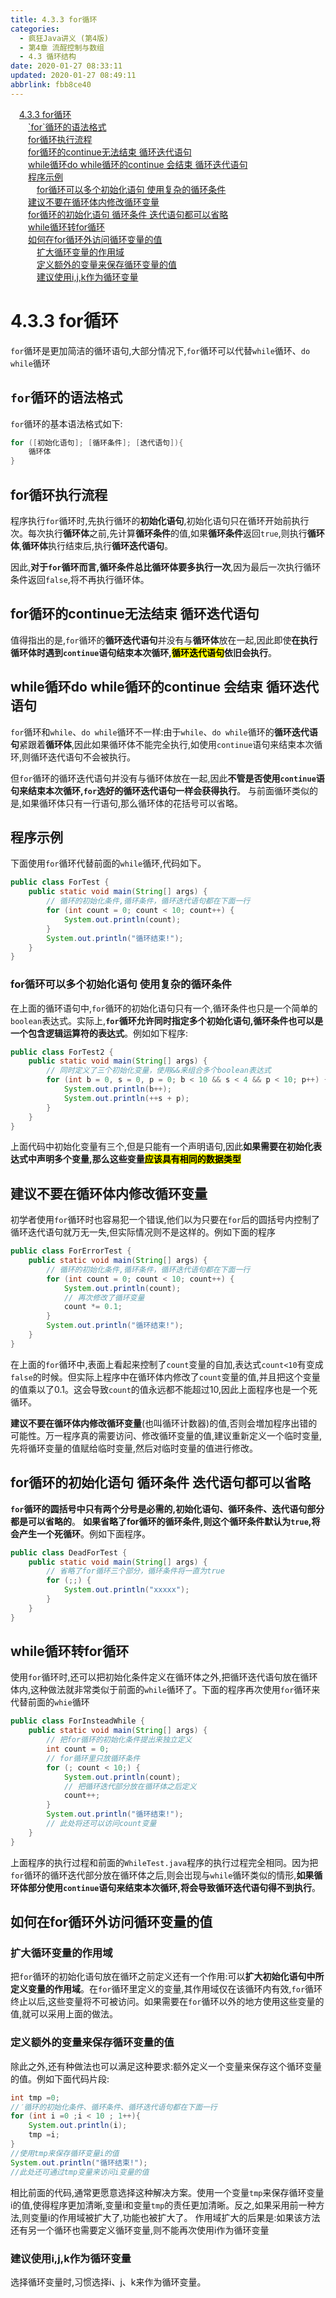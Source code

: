 ```yaml
---
title: 4.3.3 for循环
categories: 
  - 疯狂Java讲义 (第4版)
  - 第4章 流酲控制与数组
  - 4.3 循环结构
date: 2020-01-27 08:33:11
updated: 2020-01-27 08:49:11
abbrlink: fbb8ce40
---
```

<div id='my_toc'><a href="/JavaReadingNotes/fbb8ce40/#4-3-3-for循环" class="header_1">4.3.3 for循环</a>&nbsp;<br><a href="/JavaReadingNotes/fbb8ce40/#-for-循环的语法格式" class="header_2">`for`循环的语法格式</a>&nbsp;<br><a href="/JavaReadingNotes/fbb8ce40/#for循环执行流程" class="header_2">for循环执行流程</a>&nbsp;<br><a href="/JavaReadingNotes/fbb8ce40/#for循环的continue无法结束-循环迭代语句" class="header_2">for循环的continue无法结束 循环迭代语句</a>&nbsp;<br><a href="/JavaReadingNotes/fbb8ce40/#while循环do-while循环的continue-会结束-循环迭代语句" class="header_2">while循环do while循环的continue 会结束 循环迭代语句</a>&nbsp;<br><a href="/JavaReadingNotes/fbb8ce40/#程序示例" class="header_2">程序示例</a>&nbsp;<br><a href="/JavaReadingNotes/fbb8ce40/#for循环可以多个初始化语句-使用复杂的循环条件" class="header_3">for循环可以多个初始化语句 使用复杂的循环条件</a>&nbsp;<br><a href="/JavaReadingNotes/fbb8ce40/#建议不要在循环体内修改循环变量" class="header_2">建议不要在循环体内修改循环变量</a>&nbsp;<br><a href="/JavaReadingNotes/fbb8ce40/#for循环的初始化语句-循环条件-迭代语句都可以省略" class="header_2">for循环的初始化语句 循环条件 迭代语句都可以省略</a>&nbsp;<br><a href="/JavaReadingNotes/fbb8ce40/#while循环转for循环" class="header_2">while循环转for循环</a>&nbsp;<br><a href="/JavaReadingNotes/fbb8ce40/#如何在for循环外访问循环变量的值" class="header_2">如何在for循环外访问循环变量的值</a>&nbsp;<br><a href="/JavaReadingNotes/fbb8ce40/#扩大循环变量的作用域" class="header_3">扩大循环变量的作用域</a>&nbsp;<br><a href="/JavaReadingNotes/fbb8ce40/#定义额外的变量来保存循环变量的值" class="header_3">定义额外的变量来保存循环变量的值</a>&nbsp;<br><a href="/JavaReadingNotes/fbb8ce40/#建议使用i-j-k作为循环变量" class="header_3">建议使用i,j,k作为循环变量</a>&nbsp;<br></div>
<style>.header_1{margin-left: 1em;}.header_2{margin-left: 2em;}.header_3{margin-left: 3em;}.header_4{margin-left: 4em;}.header_5{margin-left: 5em;}.header_6{margin-left: 6em;}</style>
<!--more-->
<script>if (navigator.platform.search('arm')==-1){document.getElementById('my_toc').style.display = 'none';}var e,p = document.getElementsByTagName('p');while (p.length>0) {e = p[0];e.parentElement.removeChild(e);}</script>

<!--end-->
# 4.3.3 for循环
`for`循环是更加简洁的循环语句,大部分情况下,`for`循环可以代替`while`循环、`do while`循环
## `for`循环的语法格式
`for`循环的基本语法格式如下:
```java
for ([初始化语句]; [循环条件]; [迭代语句]){
    循环体
}
```
## for循环执行流程
程序执行`for`循环时,先执行循环的**初始化语句**,初始化语句只在循环开始前执行次。每次执行**循环体**之前,先计算**循环条件**的值,如果**循环条件**返回`true`,则执行**循环体**,**循环体**执行结束后,执行**循环迭代语句**。

因此,**对于`for`循环而言,循环条件总比循环体要多执行一次**,因为最后一次执行循环条件返回`false`,将不再执行循环体。
## for循环的continue无法结束 循环迭代语句
值得指出的是,`for`循环的**循环迭代语句**并没有与**循环体**放在一起,因此即使**在执行循环体时遇到`continue`语句结束本次循环,<mark>循环迭代语句</mark>依旧会执行**。
## while循环do while循环的continue 会结束 循环迭代语句
`for`循环和`while`、`do while`循环不一样:由于`while`、`do while`循环的**循环迭代语句**紧跟着**循环体**,因此如果循环体不能完全执行,如使用`continue`语句来结束本次循环,则循环迭代语句不会被执行。

但`for`循环的循环迭代语句并没有与循环体放在一起,因此**不管是否使用`continue`语句来结束本次循环,`for`选好的循环迭代语句一样会获得执行**。
与前面循环类似的是,如果循环体只有一行语句,那么循环体的花括号可以省略。
## 程序示例
下面使用`for`循环代替前面的`while`循环,代码如下。
```java
public class ForTest {
    public static void main(String[] args) {
        // 循环的初始化条件,循环条件，循环迭代语句都在下面一行
        for (int count = 0; count < 10; count++) {
            System.out.println(count);
        }
        System.out.println("循环结束!");
    }
}
```
### for循环可以多个初始化语句 使用复杂的循环条件
在上面的循环语句中,`for`循环的初始化语句只有一个,循环条件也只是一个简单的`boolean`表达式。实际上,**`for`循环允许同时指定多个初始化语句,循环条件也可以是一个包含逻辑运算符的表达式**。例如如下程序:
```java
public class ForTest2 {
    public static void main(String[] args) {
        // 同时定义了三个初始化变量，使用&&来组合多个boolean表达式
        for (int b = 0, s = 0, p = 0; b < 10 && s < 4 && p < 10; p++) {
            System.out.println(b++);
            System.out.println(++s + p);
        }
    }
}
```
上面代码中初始化变量有三个,但是只能有一个声明语句,因此**如果需要在初始化表达式中声明多个变量,那么这些变量<mark>应该具有相同的数据类型</mark>**
## 建议不要在循环体内修改循环变量
初学者使用`for`循环时也容易犯一个错误,他们以为只要在`for`后的圆括号内控制了循环迭代语句就万无一失,但实际情况则不是这样的。例如下面的程序
```java
public class ForErrorTest {
    public static void main(String[] args) {
        // 循环的初始化条件,循环条件，循环迭代语句都在下面一行
        for (int count = 0; count < 10; count++) {
            System.out.println(count);
            // 再次修改了循环变量
            count *= 0.1;
        }
        System.out.println("循环结束!");
    }
}
```
在上面的`for`循环中,表面上看起来控制了`count`变量的自加,表达式`count<10`有变成`false`的时候。但实际上程序中在循环体内修改了`count`变量的值,并且把这个变量的值乘以了0.1。这会导致`count`的值永远都不能超过10,因此上面程序也是一个死循环。

**建议不要在循环体内修改循环变量**(也叫循环计数器)的值,否则会増加程序出错的可能性。万一程序真的需要访问、修改循环变量的值,建议重新定义一个临时变量,先将循环变量的值赋给临时变量,然后对临时变量的值进行修改。

## for循环的初始化语句 循环条件 迭代语句都可以省略
**`for`循环的圆括号中只有两个分号是必需的,初始化语句、循环条件、迭代语句部分都是可以省略的**。
**如果省略了for循环的循环条件,则这个循环条件默认为`true`,将会产生一个死循环**。例如下面程序。
```java
public class DeadForTest {
    public static void main(String[] args) {
        // 省略了for循环三个部分，循环条件将一直为true
        for (;;) {
            System.out.println("xxxxx");
        }
    }
}
```
## while循环转for循环
使用`for`循环时,还可以把初始化条件定义在循环体之外,把循环迭代语句放在循环体内,这种做法就非常类似于前面的`while`循环了。下面的程序再次使用`for`循环来代替前面的`whie`循环
```java
public class ForInsteadWhile {
    public static void main(String[] args) {
        // 把for循环的初始化条件提出来独立定义
        int count = 0;
        // for循环里只放循环条件
        for (; count < 10;) {
            System.out.println(count);
            // 把循环迭代部分放在循环体之后定义
            count++;
        }
        System.out.println("循环结束!");
        // 此处将还可以访问count变量
    }
}
```
上面程序的执行过程和前面的`WhileTest.java`程序的执行过程完全相同。因为把`for`循环的循环迭代部分放在循环体之后,则会岀现与`while`循环类似的情形,**如果循环体部分使用`continue`语句来结束本次循环,将会导致循环迭代语句得不到执行**。

## 如何在for循环外访问循环变量的值
### 扩大循环变量的作用域
把`for`循环的初始化语句放在循环之前定义还有一个作用:可以**扩大初始化语句中所定义变量的作用域**。在`for`循环里定义的变量,其作用域仅在该循环内有效,`for`循环终止以后,这些变量将不可被访问。如果需要在`for`循环以外的地方使用这些变量的值,就可以采用上面的做法。
### 定义额外的变量来保存循环变量的值
除此之外,还有种做法也可以满足这种要求:额外定义一个变量来保存这个循环变量的值。例如下面代码片段:
```java
int tmp =0;
//′循环的初始化条件、循环条件、循环迭代语句都在下面一行
for (int i =0 ;i < 10 ; 1++){
    System.out.println(i);
    tmp =i;
}
//使用tmp来保存循环变量i的值
System.out.println("循环结束!");
//此处还可通过tmp变量来访问i变量的值
```
相比前面的代码,通常更愿意选择这种解决方案。使用一个变量`tmp`来保存循环变量i的值,使得程序更加清晰,变量i和变量`tmp`的责任更加清晰。反之,如果采用前一种方法,则变量i的作用域被扩大了,功能也被扩大了。
作用域扩大的后果是:如果该方法还有另一个循环也需要定义循环变量,则不能再次使用i作为循环变量
### 建议使用i,j,k作为循环变量
选择循环变量时,习惯选择i、j、k来作为循环变量。
